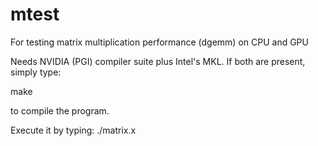 # mtest
For testing matrix multiplication performance (dgemm) on CPU and GPU

Needs NVIDIA (PGI) compiler suite plus Intel's MKL.
If both are present, simply type:

make

to compile the program.

Execute it by typing:
./matrix.x


